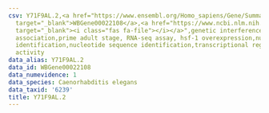 ```yaml
---
csv: Y71F9AL.2,<a href="https://www.ensembl.org/Homo_sapiens/Gene/Summary?db=core;g=WBGene00022108"
  target="_blank">WBGene00022108</a>,<a href="https://www.ncbi.nlm.nih.gov/pubmed/30894454"
  target="_blank"><i class="fas fa-file"></i></a>",genetic interference,functional
  association,prime adult stage, RNA-seq assay, hsf-1 overexpression,nucleotide sequence
  identification,nucleotide sequence identification,transcriptional regulation,up-regulates
  activity
data_alias: Y71F9AL.2
data_id: WBGene00022108
data_numevidence: 1
data_species: Caenorhabditis elegans
data_taxid: '6239'
title: Y71F9AL.2
---
```

